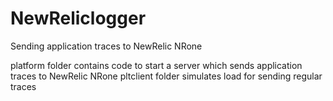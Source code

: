 # NewReliclogger
Sending application traces to NewRelic NRone

platform folder contains code to start a server which sends application traces to NewRelic NRone
pltclient folder simulates load for sending regular traces
